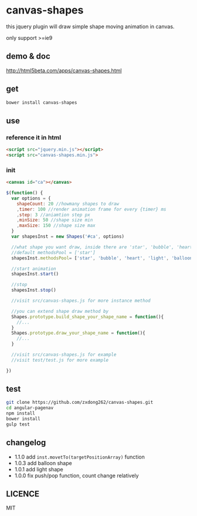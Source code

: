 # canvas-shapes
this jquery plugin will draw simple shape moving animation in canvas.

only support >=ie9

## demo & doc

<a href="http://html5beta.com/apps/canvas-shapes.html">http://html5beta.com/apps/canvas-shapes.html</a>

## get
```bash
bower install canvas-shapes
```

## use

### reference it in html
```html
<script src="jquery.min.js"></script>
<script src="canvas-shapes.min.js">
```

### init
```html
<canvas id="ca"></canvas>
```
```javascript
$(function() {
  var options = {
    shapeCount: 20 //howmany shapes to draw
    ,timer: 100 //render animation frame for every {timer} ms
    ,step: 3 //aniamtion step px
    ,minSize: 50 //shape size min
    ,maxSize: 150 //shape size max
  }
  var shapesInst = new Shapes('#ca', options)

  //what shape you want draw, inside there are 'star', 'bubble', 'heart'
  //default methodsPool = ['star']
  shapesInst.methodsPool= ['star', 'bubble', 'heart', 'light', 'balloon']

  //start animation
  shapesInst.start()

  //stop
  shapesInst.stop()

  //visit src/canvas-shapes.js for more instance method 

  //you can extend shape draw method by 
  Shapes.prototype.build_shape_your_shape_name = function(){
    //...
  }
  Shapes.prototype.draw_your_shape_name = function(){
    //...
  }

  //visit src/canvas-shapes.js for example
  //visit test/test.js for more example

})
```

## test
```bash
git clone https://github.com/zxdong262/canvas-shapes.git
cd angular-pagenav
npm install
bower install
gulp test
```

## changelog
- 1.1.0 add `inst.movetTo(targetPositionArray)` function
- 1.0.3 add balloon shape
- 1.0.1 add light shape
- 1.0.0 fix push/pop function, count change relatively


## LICENCE

MIT

